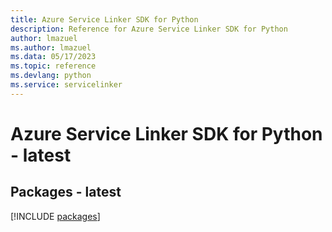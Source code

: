 ```yaml
---
title: Azure Service Linker SDK for Python
description: Reference for Azure Service Linker SDK for Python
author: lmazuel
ms.author: lmazuel
ms.data: 05/17/2023
ms.topic: reference
ms.devlang: python
ms.service: servicelinker
---
```

# Azure Service Linker SDK for Python - latest
## Packages - latest
[!INCLUDE [packages](service-linker-index.md)]